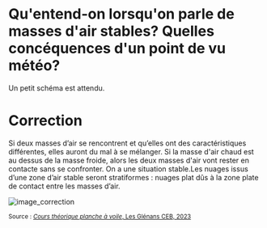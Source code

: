 ﻿# Qu'entend-on lorsqu'on parle de masses d'air stables? Quelles concéquences d'un point de vu météo?
Un petit schéma est attendu.

#
# Correction
Si deux masses d’air se rencontrent et qu’elles ont des caractéristiques différentes, elles auront du mal à se mélanger. Si la masse d'air chaud est au dessus de la masse froide, alors les deux masses d'air vont rester en contacte sans se confronter. On a une situation stable.Les nuages issus d’une zone d’air stable seront stratiformes : nuages plat dûs à la zone plate de contact entre les masses d’air.

![image_correction](images/air_stable.png)

<small>Source : [*Cours théorique planche à voile*, Les Glénans CEB, 2023](https://encadrementbenevole.glenans.asso.fr/wp-content/uploads/2023/07/Cours-theorique-PAV-Version-1.pdf) </small>